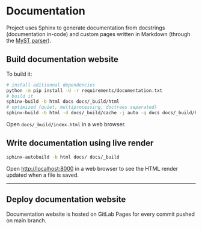 # Documentation

Project uses Sphinx to generate documentation from docstrings (documentation in-code) and custom pages written in Markdown (through the [MyST parser](https://myst-parser.readthedocs.io/en/latest/)).

## Build documentation website

To build it:

```bash
# install aditionnal dependencies
python -m pip install -U -r requirements/documentation.txt
# build it
sphinx-build -b html docs docs/_build/html
# optimized (quiet, multiprocessing, doctrees separated)
sphinx-build -b html -d docs/_build/cache -j auto -q docs docs/_build/html
```

Open `docs/_build/index.html` in a web browser.

## Write documentation using live render

```bash
sphinx-autobuild -b html docs/ docs/_build
```

Open <http://localhost:8000> in a web browser to see the HTML render updated when a file is saved.

---

## Deploy documentation website

Documentation website is hosted on GitLab Pages for every commit pushed on main branch.
